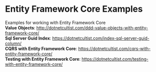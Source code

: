 # Entity Framework Core Examples
Examples for working with Entity Framework Core  
**Value Objects**: http://dotnetcultist.com/ddd-value-objects-with-entity-framework-core/  
**Sql Server Guid Index**: https://dotnetcultist.com/index-sql-server-guid-column/  
**CQRS with Entity Framework Core**: https://dotnetcultist.com/cqrs-with-entity-framework-core/  
**Testing with Entity Framework Core**: https://dotnetcultist.com/testing-with-entity-framework-core/
